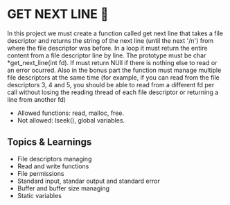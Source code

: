 # GET NEXT LINE 🚀

In this project we must create a function called get next line that takes a file descriptor and returns the string of the next line (until the next '/n') from where the file descriptor was before.
In a loop it must return the entire content from a file descriptor line by line. The prototype must be char *get_next_line(int fd). If must return NUll if there is nothing else to read or an error ocurred.
Also in the bonus part the function must manage multiple file descriptors at the same time (for example, if you can read from the file descriptors 3, 4 and 5, you should be
able to read from a different fd per call without losing the reading thread of each file descriptor or returning a line from another fd)
* Allowed functions: read, malloc, free.
* Not allowed: lseek(), global variables.

## Topics & Learnings
+ File descriptors managing
+ Read and write functions
+ File permissions
+ Standard input, standar output and standard error
+ Buffer and buffer size managing
+ Static variables
